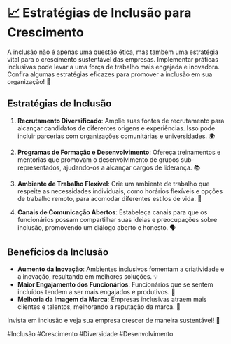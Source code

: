 # 📈 Estratégias de Inclusão para Crescimento

A inclusão não é apenas uma questão ética, mas também uma estratégia vital para o crescimento sustentável das empresas. Implementar práticas inclusivas pode levar a uma força de trabalho mais engajada e inovadora. Confira algumas estratégias eficazes para promover a inclusão em sua organização! 🌟

## Estratégias de Inclusão

1. **Recrutamento Diversificado**: Amplie suas fontes de recrutamento para alcançar candidatos de diferentes origens e experiências. Isso pode incluir parcerias com organizações comunitárias e universidades. 🌍

2. **Programas de Formação e Desenvolvimento**: Ofereça treinamentos e mentorias que promovam o desenvolvimento de grupos sub-representados, ajudando-os a alcançar cargos de liderança. 📚

3. **Ambiente de Trabalho Flexível**: Crie um ambiente de trabalho que respeite as necessidades individuais, como horários flexíveis e opções de trabalho remoto, para acomodar diferentes estilos de vida. 🏡

4. **Canais de Comunicação Abertos**: Estabeleça canais para que os funcionários possam compartilhar suas ideias e preocupações sobre inclusão, promovendo um diálogo aberto e honesto. 🗣️

## Benefícios da Inclusão

- **Aumento da Inovação**: Ambientes inclusivos fomentam a criatividade e a inovação, resultando em melhores soluções. 💡
- **Maior Engajamento dos Funcionários**: Funcionários que se sentem incluídos tendem a ser mais engajados e produtivos. 🤝
- **Melhoria da Imagem da Marca**: Empresas inclusivas atraem mais clientes e talentos, melhorando a reputação da marca. 🌈

Invista em inclusão e veja sua empresa crescer de maneira sustentável! 🚀

#Inclusão #Crescimento #Diversidade #Desenvolvimento